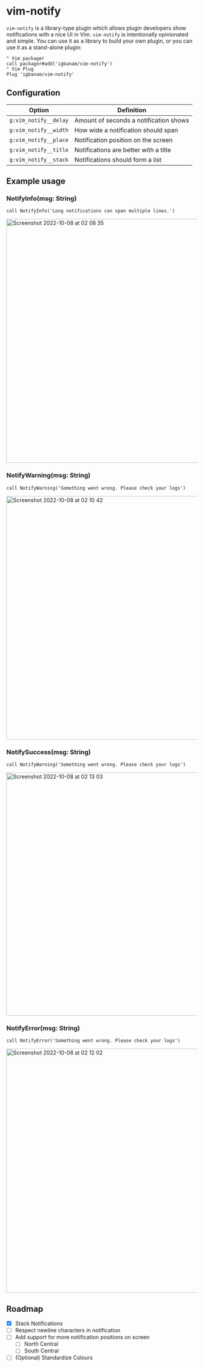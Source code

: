 # vim-notify

`vim-notify` is a library-type plugin which allows plugin developers show notifications with a nice UI in Vim. `vim-notify` is intentionally opinionated and simple. You can use it as a library to build your own plugin, or you can use it as a stand-alone plugin:

```vim
" Vim packager
call packager#add('igbanam/vim-notify')
" Vim Plug
Plug 'igbanam/vim-notify'
```

## Configuration

| Option                | Definition                             |
| ---                   | ---                                    |
| `g:vim_notify__delay` | Amount of seconds a notification shows |
| `g:vim_notify__width` | How wide a notification should span    |
| `g:vim_notify__place` | Notification position on the screen    |
| `g:vim_notify__title` | Notifications are better with a title  |
| `g:vim_notify__stack` | Notifications should form a list       |

## Example usage

### NotifyInfo(msg: String)
```vim
call NotifyInfo('Long notifications can span multiple lines.')
```
<img width="643" alt="Screenshot 2022-10-08 at 02 08 35" src="https://user-images.githubusercontent.com/390059/194682938-e6e8fc3f-3e83-4468-87a6-23889f4a074a.png">

### NotifyWarning(msg: String)
```vim
call NotifyWarning('Something went wrong. Please check your logs')
```
<img width="642" alt="Screenshot 2022-10-08 at 02 10 42" src="https://user-images.githubusercontent.com/390059/194682941-bd4ab00d-e7b1-413c-beac-e90a67eefc40.png">

### NotifySuccess(msg: String)
```vim
call NotifyWarning('Something went wrong. Please check your logs')
```
<img width="641" alt="Screenshot 2022-10-08 at 02 13 03" src="https://user-images.githubusercontent.com/390059/194682945-1c083aea-ec3a-492b-8e4c-f388379f4ad8.png">

### NotifyError(msg: String)
```vim
call NotifyError('Something went wrong. Please check your logs')
```
<img width="644" alt="Screenshot 2022-10-08 at 02 12 02" src="https://user-images.githubusercontent.com/390059/194682944-f9b5f5b2-d9da-4f91-a028-4b42cc66295f.png">

## Roadmap

- [x] Stack Notifications
- [ ] Respect newline characters in notification
- [ ] Add support for more notification positions on screen
  - [ ] North Central
  - [ ] South Central
- [ ] (Optional) Standardize Colours
